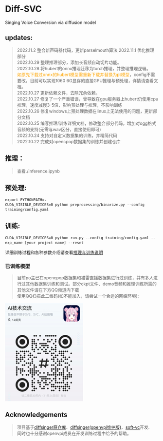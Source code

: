 # Diff-SVC
Singing Voice Conversion via diffusion model
## updates:
>2022.11.2 整合新声码器代码，更新parselmouth算法
2022.11.1 优化推理部分\
2022.10.29 整理推理部分，添加长音频自动切片功能。\
2022.10.28 将hubert的onnx推理迁移为torch推理，并整理推理逻辑。\
<font color=#FFA500>如原先下载过onnx的hubert模型需重新下载并替换为pt模型</font>，config不需要改，目前可以实现1060 6G显存的直接GPU推理与预处理，详情请查看文档。\
2022.10.27 更新依赖文件，去除冗余依赖。\
2022.10.27 修复了一个严重错误，曾导致在gpu服务器上hubert仍使用cpu推理，速度减慢3-5倍，影响预处理与推理，不影响训练\
2022.10.26 修复windows上预处理数据在linux上无法使用的问题，更新部分文档\
2022.10.25 编写推理/训练详细文档，修改整合部分代码，增加对ogg格式音频的支持(无需与wav区分，直接使用即可)\
2022.10.24 支持对自定义数据集的训练，并精简代码\
2022.10.22 完成对opencpop数据集的训练并创建仓库

## 推理：

>查看./inference.ipynb


## 预处理:
```
export PYTHONPATH=.
CUDA_VISIBLE_DEVICES=0 python preprocessing/binarize.py --config training/config.yaml
```
## 训练:
```
CUDA_VISIBLE_DEVICES=0 python run.py --config training/config.yaml --exp_name [your project name] --reset 
```
详细训练过程和各种参数介绍请查看[推理与训练说明](./doc/train_and_inference.markdown)
### 已训练模型
>目前po主已在opencpop数据集和猫雷直播数据集进行过训练，并有多人进行过其他数据集训练和测试。部分ckpt文件、demo音频和推理训练所需的其他文件请在下方QQ频道内下载\
使用QQ扫描此二维码(如不能加入，请尝试一个合适的网络环境):
<img src="./ckpt.png" width=256/>

## Acknowledgements
>项目基于[diffsinger原仓库](https://github.com/MoonInTheRiver/DiffSinger)、[diffsinger(openvpi维护版)](https://github.com/openvpi/DiffSinger)、[soft-vc](https://github.com/bshall/soft-vc)开发.\
同时也十分感谢openvpi成员在开发训练过程中给予的帮助。
